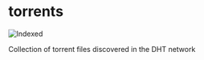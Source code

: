 torrents 
========
![Indexed](https://img.shields.io/badge/indexed-133343-blue)

Collection of torrent files discovered in the DHT network
